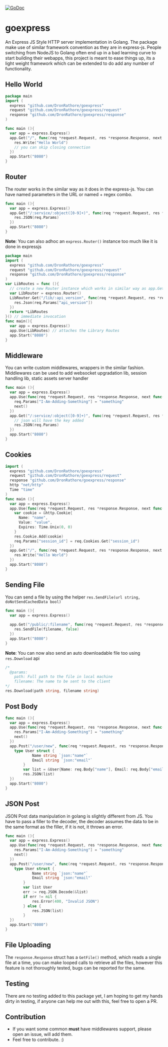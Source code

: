 [![GoDoc](https://godoc.org/github.com/DronRathore/goexpress?status.svg)](https://godoc.org/github.com/DronRathore/goexpress)
# goexpress
An Express JS Style HTTP server implementation in Golang. The package make use of similar framework convention as they are in express-js. People switching from NodeJS to Golang often end up in a bad learning curve to start building their webapps, this project is meant to ease things up, its a light weight framework which can be extended to do add any number of functionality.

## Hello World
```go
package main
import (
  express "github.com/DronRathore/goexpress"
  request "github.com/DronRathore/goexpress/request"
  response "github.com/DronRathore/goexpress/response"
)

func main (){
  var app = express.Express()
  app.Get("/", func(req *request.Request, res *response.Response, next func()){
    res.Write("Hello World")
    // you can skip closing connection
  })
  app.Start("8080")
}
```
## Router
The router works in the similar way as it does in the express-js. You can have named parameters in the URL or named + regex combo.
```go
func main (){
  var app = express.Express()
  app.Get("/:service/:object([0-9]+)", func(req *request.Request, res *response.Response, next func()){
    res.JSON(req.Params)
  })
  app.Start("8080")
}
```

__Note__: You can also adhoc an ```express.Router()``` instance too much like it is done in expressjs
```go
package main
import (
  express "github.com/DronRathore/goexpress"
  request "github.com/DronRathore/goexpress/request"
  response "github.com/DronRathore/goexpress/response"
)
var LibRoutes = func (){
  // create a new Router instance which works in similar way as app.Get/Post etc
  var LibRouter = express.Router()
  LibRouter.Get("/lib/:api_version", func(req *request.Request, res *response.Response, next func()){
    res.Json(req.Params["api_version"])
  })
  return *LibRoutes
}() // immediate invocation
func main(){
  var app = express.Express()
  app.Use(LibRoutes) // attaches the Library Routes
  app.Start("8080")
}
```
## Middleware
You can write custom middlewares, wrappers in the similar fashion. Middlewares can be used to add websocket upgradation lib, session handling lib, static assets server handler
```go
func main (){
  var app = express.Express()
  app.Use(func(req *request.Request, res *response.Response, next func()){
    req.Params["I-Am-Adding-Something"] = "something"
    next()
  })
  app.Get("/:service/:object([0-9]+)", func(req *request.Request, res *response.Response, next func()){
    // json will have the key added
    res.JSON(req.Params)
  })
  app.Start("8080")
}
```
## Cookies
```go
import (
  express "github.com/DronRathore/goexpress"
  request "github.com/DronRathore/goexpress/request"
  response "github.com/DronRathore/goexpress/response"
  http "net/http"
  Time "time"
)
func main (){
  var app = express.Express()
  app.Use(func(req *request.Request, res *response.Response, next func()){
    var cookie = &http.Cookie{
      Name: "name",
      Value: "value",
      Expires: Time.Unix(0, 0)
    }
    res.Cookie.Add(cookie)
    req.Params["session_id"] = req.Cookies.Get("session_id")
  })
  app.Get("/", func(req *request.Request, res *response.Response, next func()){
    res.Write("Hello World")
  })
  app.Start("8080")
}
```

## Sending File
You can send a file by using the helper ```res.SendFile(url string, doNotSendCachedData bool)```
```go
func main (){
  var app = express.Express()
  
  app.Get("/public/:filename", func(req *request.Request, res *response.Response, next func()){
	res.SendFile(filename, false)
  })
  app.Start("8080")
}
```
__Note__: You can now also send an auto downloadable file too using ```res.Download``` api
```go
/*
  @params:
    path: Full path to the file in local machine
    filename: The name to be sent to the client
*/
res.Download(path string, filename string)
```

## Post Body
```go
func main (){
  var app = express.Express()
  app.Use(func(req *request.Request, res *response.Response, next func()){
    res.Params["I-Am-Adding-Something"] = "something"
    next()
  })
  app.Post("/user/new", func(req *request.Request, res *response.Response, next func()){
    type User struct {
			Name string `json:"name"`
			Email string `json:"email"`
		}
		var list = &User{Name: req.Body["name"], Email: req.Body["email"]}
		res.JSON(list)
  })
  app.Start("8080")
}
```

## JSON Post
JSON Post data manipulation in golang is slightly different from JS. You have to pass a filler to the decoder, the decoder assumes the data to be in the same format as the filler, if it is not, it throws an error.
```go
func main (){
  var app = express.Express()
  app.Use(func(req *request.Request, res *response.Response, next func()){
    res.Params["I-Am-Adding-Something"] = "something"
    next()
  })
  app.Post("/user/new", func(req *request.Request, res *response.Response, next func()){
    type User struct {
			Name string `json:"name"`
			Email string `json:"email"`
		}
		var list User
		err := req.JSON.Decode(&list) 
		if err != nil {
			res.Error(400, "Invalid JSON")
		} else {
			res.JSON(list)
		}
  })
  app.Start("8080")
}
```
## File Uploading
The ```response.Response``` struct has a ```GetFile()``` method, which reads a single file at a time, you can make looped calls to retrieve all the files, however this feature is not thoroughly tested, bugs can be reported for the same.

## Testing
There are no testing added to this package yet, I am hoping to get my hands dirty in testing, if anyone can help me out with this, feel free to open a PR.

## Contribution
- If you want some common **must** have middlewares support, please open an issue, will add them.
- Feel free to contribute. :)
